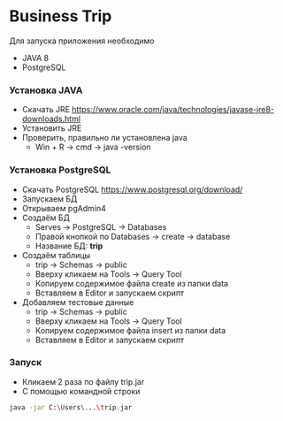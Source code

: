 # Business Trip

Для запуска приложения необходимо
- JAVA 8 
- PostgreSQL
  
### Установка JAVA 
- Скачать JRE https://www.oracle.com/java/technologies/javase-jre8-downloads.html
- Установить JRE
- Проверить, правильно ли установлена java 
  - Win + R -> cmd -> java -version
       
### Установка PostgreSQL 
- Скачать PostgreSQL https://www.postgresql.org/download/
- Запускаем БД
- Открываем pgAdmin4 
- Создаём БД 
  - Serves -> PostgreSQL -> Databases
  - Правой кнопкой по Databases -> create -> database 
  - Название БД: **trip**
- Создаём таблицы 
  - trip -> Schemas -> public
  - Вверху кликаем на Tools -> Query Tool 
  - Копируем содержимое файла create из папки data
  - Вставляем в Editor и запускаем скрипт
- Добавляем тестовые данные 
  - trip -> Schemas -> public
  - Вверху кликаем на Tools -> Query Tool 
  - Копируем содержимое файла insert из папки data
  - Вставляем в Editor и запускаем скрипт

### Запуск
  - Кликаем 2 раза по файлу trip.jar
  - С помощью командной строки
  ```sh
  java -jar C:\Users\...\trip.jar
  ```
